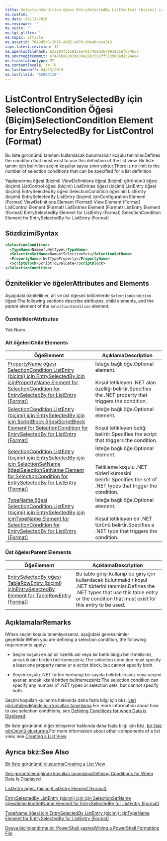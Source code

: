 ```yaml
---
title: SelectionCondition öğesi EntrySelectedBy ListControl (biçimi) için için | Microsoft Docs
ms.custom: ''
ms.date: 09/13/2016
ms.reviewer: ''
ms.suite: ''
ms.tgt_pltfrm: ''
ms.topic: article
ms.assetid: 7649d5d0-2b56-49b5-a670-dde46caca343
caps.latest.revision: 11
ms.openlocfilehash: 633204f3b181316761746ea2679910216fb74657
ms.sourcegitcommit: e7445ba8203da304286c591ff513900ad1c244a4
ms.translationtype: MT
ms.contentlocale: tr-TR
ms.lasthandoff: 04/23/2019
ms.locfileid: "62064110"
---
```

# <a name="selectioncondition-element-for-entryselectedby-for-listcontrol-format"></a><span data-ttu-id="28a64-102">ListControl EntrySelectedBy için SelectionCondition Öğesi (Biçim)</span><span class="sxs-lookup"><span data-stu-id="28a64-102">SelectionCondition Element for EntrySelectedBy for ListControl (Format)</span></span>

<span data-ttu-id="28a64-103">Bu liste görünümü tanımını kullanılacak bulunmalıdır koşulu tanımlar.</span><span class="sxs-lookup"><span data-stu-id="28a64-103">Defines the condition that must exist to use this definition of the list view.</span></span> <span data-ttu-id="28a64-104">Bir liste tanımı için belirtilen seçim koşullar sayısı sınırı yoktur.</span><span class="sxs-lookup"><span data-stu-id="28a64-104">There is no limit to the number of selection conditions that can be specified for a list definition.</span></span>

<span data-ttu-id="28a64-105">Yapılandırma öğesi (biçimi) ViewDefinitions öğesi (biçimi) görünümü öğesi (biçimi) ListControl öğesi (biçimi) ListEntries öğesi (biçimi) ListEntry öğesi (biçimi) EntrySelectedBy öğesi SelectionCondition öğesinin ListEntry (biçimi) EntrySelectedBy ListEntry (biçimi) için</span><span class="sxs-lookup"><span data-stu-id="28a64-105">Configuration Element (Format) ViewDefinitions Element (Format) View Element (Format) ListControl Element (Format) ListEntries Element (Format) ListEntry Element (Format) EntrySelectedBy Element for ListEntry (Format) SelectionCondition Element for EntrySelectedBy for ListEntry (Format)</span></span>

## <a name="syntax"></a><span data-ttu-id="28a64-106">Sözdizimi</span><span class="sxs-lookup"><span data-stu-id="28a64-106">Syntax</span></span>

```xml
<SelectionCondition>
  <TypeName>Nameof.NetType</TypeName>
  <SelectionSetName>NameofSelectionSet</SelectionSetName>
  <PropertyName>.NetTypeProperty</PropertyName>
  <ScriptBlock>ScriptToEvaluate</ScriptBlock>
</SelectionCondition>
```

## <a name="attributes-and-elements"></a><span data-ttu-id="28a64-107">Öznitelikler ve öğeler</span><span class="sxs-lookup"><span data-stu-id="28a64-107">Attributes and Elements</span></span>

<span data-ttu-id="28a64-108">Aşağıdaki öznitelikler, alt ve üst öğesini bölümlerde `SelectionCondition` öğesi.</span><span class="sxs-lookup"><span data-stu-id="28a64-108">The following sections describe attributes, child elements, and the parent element of the `SelectionCondition` element.</span></span>

### <a name="attributes"></a><span data-ttu-id="28a64-109">Öznitelikler</span><span class="sxs-lookup"><span data-stu-id="28a64-109">Attributes</span></span>

<span data-ttu-id="28a64-110">Yok.</span><span class="sxs-lookup"><span data-stu-id="28a64-110">None.</span></span>

### <a name="child-elements"></a><span data-ttu-id="28a64-111">Alt öğeleri</span><span class="sxs-lookup"><span data-stu-id="28a64-111">Child Elements</span></span>

|<span data-ttu-id="28a64-112">Öğe</span><span class="sxs-lookup"><span data-stu-id="28a64-112">Element</span></span>|<span data-ttu-id="28a64-113">Açıklama</span><span class="sxs-lookup"><span data-stu-id="28a64-113">Description</span></span>|
|-------------|-----------------|
|[<span data-ttu-id="28a64-114">PropertyName öğesi SelectionCondition ListEntry (biçimi) için EntrySelectedBy için için</span><span class="sxs-lookup"><span data-stu-id="28a64-114">PropertyName Element for SelectionCondition for EntrySelectedBy for ListEntry (Format)</span></span>](./propertyname-element-for-selectioncondition-for-entryselectedby-for-listcontrol-format.md)|<span data-ttu-id="28a64-115">İsteğe bağlı öğe.</span><span class="sxs-lookup"><span data-stu-id="28a64-115">Optional element.</span></span><br /><br /> <span data-ttu-id="28a64-116">Koşul tetikleyen .NET alan özelliği belirtir.</span><span class="sxs-lookup"><span data-stu-id="28a64-116">Specifies the .NET property that triggers the condition.</span></span>|
|[<span data-ttu-id="28a64-117">SelectionCondition ListEntry (biçimi) için EntrySelectedBy için için ScriptBlock öğesi</span><span class="sxs-lookup"><span data-stu-id="28a64-117">ScriptBlock Element for SelectionCondition for EntrySelectedBy for ListEntry (Format)</span></span>](./scriptblock-element-for-selectioncondition-for-entryselectedby-for-listcontrol-format.md)|<span data-ttu-id="28a64-118">İsteğe bağlı öğe.</span><span class="sxs-lookup"><span data-stu-id="28a64-118">Optional element.</span></span><br /><br /> <span data-ttu-id="28a64-119">Koşul tetikleyen betiği belirtir.</span><span class="sxs-lookup"><span data-stu-id="28a64-119">Specifies the script that triggers the condition.</span></span>|
|[<span data-ttu-id="28a64-120">SelectionCondition ListEntry (biçimi) için EntrySelectedBy için için SelectionSetName öğesi</span><span class="sxs-lookup"><span data-stu-id="28a64-120">SelectionSetName Element for SelectionCondition for EntrySelectedBy for ListEntry (Format)</span></span>](./selectionsetname-element-for-selectioncondition-for-entryselectedby-for-listentry-format.md)|<span data-ttu-id="28a64-121">İsteğe bağlı öğe.</span><span class="sxs-lookup"><span data-stu-id="28a64-121">Optional element.</span></span><br /><br /> <span data-ttu-id="28a64-122">Tetikleme koşulu .NET türleri kümesini belirtir.</span><span class="sxs-lookup"><span data-stu-id="28a64-122">Specifies the set of .NET types that trigger the condition.</span></span>|
|[<span data-ttu-id="28a64-123">TypeName öğesi SelectionCondition ListEntry (biçimi) için EntrySelectedBy için için</span><span class="sxs-lookup"><span data-stu-id="28a64-123">TypeName Element for SelectionCondition for EntrySelectedBy for ListEntry (Format)</span></span>](./typename-element-for-selectioncondition-for-entryselectedby-for-listcontrol-format.md)|<span data-ttu-id="28a64-124">İsteğe bağlı öğe.</span><span class="sxs-lookup"><span data-stu-id="28a64-124">Optional element.</span></span><br /><br /> <span data-ttu-id="28a64-125">Koşul tetikleyen bir .NET türünü belirtir.</span><span class="sxs-lookup"><span data-stu-id="28a64-125">Specifies a .NET type that triggers the condition.</span></span>|

### <a name="parent-elements"></a><span data-ttu-id="28a64-126">Üst öğeler</span><span class="sxs-lookup"><span data-stu-id="28a64-126">Parent Elements</span></span>

|<span data-ttu-id="28a64-127">Öğe</span><span class="sxs-lookup"><span data-stu-id="28a64-127">Element</span></span>|<span data-ttu-id="28a64-128">Açıklama</span><span class="sxs-lookup"><span data-stu-id="28a64-128">Description</span></span>|
|-------------|-----------------|
|[<span data-ttu-id="28a64-129">EntrySelectedBy öğesi TableRowEntry (biçimi) için</span><span class="sxs-lookup"><span data-stu-id="28a64-129">EntrySelectedBy Element for TableRowEntry (Format)</span></span>](./entryselectedby-element-for-tablerowentry-for-tablecontrol-format.md)|<span data-ttu-id="28a64-130">Bu tablo girişi kullanıp bu giriş için kullanılacak bulunmalıdır koşul .NET türlerini tanımlar.</span><span class="sxs-lookup"><span data-stu-id="28a64-130">Defines the .NET types that use this table entry or the condition that must exist for this entry to be used.</span></span>|

## <a name="remarks"></a><span data-ttu-id="28a64-131">Açıklamalar</span><span class="sxs-lookup"><span data-stu-id="28a64-131">Remarks</span></span>

<span data-ttu-id="28a64-132">lWhen seçim koşulu tanımlıyorsanız, aşağıdaki gereksinimler geçerlidir:</span><span class="sxs-lookup"><span data-stu-id="28a64-132">lWhen you are defining a selection condition, the following requirements apply:</span></span>

- <span data-ttu-id="28a64-133">Seçim koşulu en az bir özellik adı veya bir betik bloğu belirtmelisiniz, ancak ikisini birden belirtemezsiniz.</span><span class="sxs-lookup"><span data-stu-id="28a64-133">The selection condition must specify a least one property name or a script block, but cannot specify both.</span></span>

- <span data-ttu-id="28a64-134">Seçim koşulu .NET türleri herhangi bir sayıda belirtebilirsiniz veya seçimi ayarlar, ancak ikisini birden belirtemezsiniz.</span><span class="sxs-lookup"><span data-stu-id="28a64-134">The selection condition can specify any number of .NET types or selection sets, but cannot specify both.</span></span>

<span data-ttu-id="28a64-135">Seçimi koşulları kullanma hakkında daha fazla bilgi için bkz. [veri görüntülendiğinde için koşulları tanımlama](./defining-conditions-for-displaying-data.md).</span><span class="sxs-lookup"><span data-stu-id="28a64-135">For more information about how to use selection conditions, see [Defining Conditions for when Data is Displayed](./defining-conditions-for-displaying-data.md).</span></span>

<span data-ttu-id="28a64-136">Bir liste görünümü diğer bileşenler hakkında daha fazla bilgi için bkz. [bir liste görünümü oluşturma](./creating-a-list-view.md).</span><span class="sxs-lookup"><span data-stu-id="28a64-136">For more information about other components of a list view, see [Creating a List View](./creating-a-list-view.md).</span></span>

## <a name="see-also"></a><span data-ttu-id="28a64-137">Ayrıca bkz:</span><span class="sxs-lookup"><span data-stu-id="28a64-137">See Also</span></span>

[<span data-ttu-id="28a64-138">Bir liste görünümü oluşturma</span><span class="sxs-lookup"><span data-stu-id="28a64-138">Creating a List View</span></span>](./creating-a-list-view.md)

[<span data-ttu-id="28a64-139">Veri görüntülendiğinde koşulları tanımlama</span><span class="sxs-lookup"><span data-stu-id="28a64-139">Defining Conditions for When Data Is Displayed</span></span>](./defining-conditions-for-displaying-data.md)

[<span data-ttu-id="28a64-140">ListEntry öğesi (biçimi)</span><span class="sxs-lookup"><span data-stu-id="28a64-140">ListEntry Element (Format)</span></span>](./listentry-element-for-listcontrol-format.md)

[<span data-ttu-id="28a64-141">EntrySelectedBy ListEntry (biçimi) için için SelectionSetName öğesi</span><span class="sxs-lookup"><span data-stu-id="28a64-141">SelectionSetName Element for EntrySelectedBy for ListEntry (Format)</span></span>](./selectionsetname-element-for-entryselectedby-for-listcontrol-format.md)

[<span data-ttu-id="28a64-142">TypeName öğesi için EntrySelectedBy ListEntry (biçimi) için</span><span class="sxs-lookup"><span data-stu-id="28a64-142">TypeName Element for EntrySelectedBy for ListEntry (Format)</span></span>](http://msdn.microsoft.com/en-us/fcd4daa6-f3fd-43f7-a468-03c582d34533)

[<span data-ttu-id="28a64-143">Dosya biçimlendirme bir PowerShell yazma</span><span class="sxs-lookup"><span data-stu-id="28a64-143">Writing a PowerShell Formatting File</span></span>](./writing-a-powershell-formatting-file.md)
